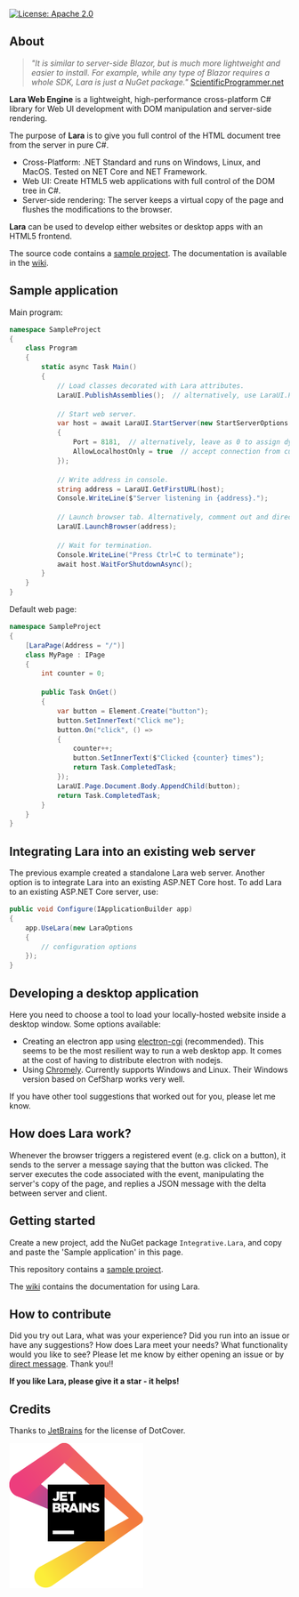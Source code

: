 [![License: Apache 2.0](https://img.shields.io/badge/License-Apache%202.0-green.svg)](https://github.com/integrativesoft/lara/blob/master/LICENSE)

## About

>*"It is similar to server-side Blazor, but is much more lightweight and easier to install. For example, while any type of Blazor requires a whole SDK, Lara is just a NuGet package."* [ScientificProgrammer.net](https://scientificprogrammer.net/2019/08/18/pros-and-cons-of-blazor-for-web-development/?pagename=pros-and-cons-of-blazor)

**Lara Web Engine** is a lightweight, high-performance cross-platform C# library for Web UI development with DOM manipulation and server-side rendering.

The purpose of **Lara** is to give you full control of the HTML document tree from the server in pure C#.

- Cross-Platform: .NET Standard and runs on Windows, Linux, and MacOS. Tested on NET Core and NET Framework.
- Web UI: Create HTML5 web applications with full control of the DOM tree in C#.
- Server-side rendering: The server keeps a virtual copy of the page and flushes the modifications to the browser.

**Lara** can be used to develop either websites or desktop apps with an HTML5 frontend.

The source code contains a [sample project](https://github.com/integrativesoft/lara/tree/master/src/SampleProject). The documentation is available in the [wiki](https://github.com/integrativesoft/lara/wiki).

## Sample application

Main program:

```csharp
namespace SampleProject
{
    class Program
    {
        static async Task Main()
        {
            // Load classes decorated with Lara attributes.
            LaraUI.PublishAssemblies();  // alternatively, use LaraUI.Publish(..) to pick individual classes

            // Start web server.
            var host = await LaraUI.StartServer(new StartServerOptions
            {
                Port = 8181,  // alternatively, leave as 0 to assign dynamic port
                AllowLocalhostOnly = true  // accept connection from current machine only (default)
            });

            // Write address in console.
            string address = LaraUI.GetFirstURL(host);
            Console.WriteLine($"Server listening in {address}.");

            // Launch browser tab. Alternatively, comment out and direct the user to localhost:8181.
            LaraUI.LaunchBrowser(address);

            // Wait for termination.
            Console.WriteLine("Press Ctrl+C to terminate");
            await host.WaitForShutdownAsync();
        }
    }
}
```

Default web page:

```csharp
namespace SampleProject
{
    [LaraPage(Address = "/")]
    class MyPage : IPage
    {
        int counter = 0;

        public Task OnGet()
        {
            var button = Element.Create("button");
            button.SetInnerText("Click me");
            button.On("click", () =>
            {
                counter++;
                button.SetInnerText($"Clicked {counter} times");
                return Task.CompletedTask;
            });
            LaraUI.Page.Document.Body.AppendChild(button);
            return Task.CompletedTask;
        }
    }
}
```

## Integrating Lara into an existing web server

The previous example created a standalone Lara web server. Another option is to integrate Lara into an existing ASP.NET Core host. To add Lara to an existing ASP.NET Core server, use:

```csharp
public void Configure(IApplicationBuilder app)  
{  
    app.UseLara(new LaraOptions
    {
        // configuration options
    });
} 
```

## Developing a desktop application

Here you need to choose a tool to load your locally-hosted website inside a desktop window. Some options available:

- Creating an electron app using [electron-cgi](https://github.com/ruidfigueiredo/electron-cgi) (recommended). This seems to be the most resilient way to run a web desktop app. It comes at the cost of having to distribute electron with nodejs.
- Using [Chromely](https://github.com/chromelyapps/Chromely). Currently supports Windows and Linux. Their Windows version based on CefSharp works very well.

If you have other tool suggestions that worked out for you, please let me know.

## How does Lara work?

Whenever the browser triggers a registered event (e.g. click on a button), it sends to the server a message saying that the button was clicked. The server executes the code associated with the event, manipulating the server's copy of the page, and replies a JSON message with the delta between server and client.

## Getting started

Create a new project, add the NuGet package `Integrative.Lara`, and copy and paste the 'Sample application' in this page.

This repository contains a [sample project](https://github.com/integrativesoft/lara/tree/master/src/SampleProject).

The [wiki](https://github.com/integrativesoft/lara/wiki) contains the documentation for using Lara.

## How to contribute

Did you try out Lara, what was your experience? Did you run into an issue or have any suggestions? How does Lara meet your needs? What functionality would you like to see? Please let me know by either opening an issue or by [direct message](https://www.linkedin.com/in/pablocar/). Thank you!!

**If you like Lara, please give it a star - it helps!**

## Credits

Thanks to [JetBrains](https://www.jetbrains.com/?from=LaraWebEngine) for the license of DotCover.

[![JetBrains](support/jetbrains.svg)](https://www.jetbrains.com/?from=LaraWebEngine)
